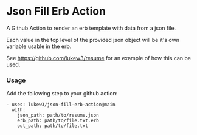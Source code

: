 # Json Fill Erb Action
A Github Action to render an erb template with data from a json file. 

Each value in the top level of the provided json object will be it's own variable usable in the erb.

See https://github.com/lukew3/resume for an example of how this can be used.

### Usage
Add the following step to your github action:
```
- uses: lukew3/json-fill-erb-action@main
  with:
    json_path: path/to/resume.json
    erb_path: path/to/file.txt.erb
    out_path: path/to/file.txt
```
